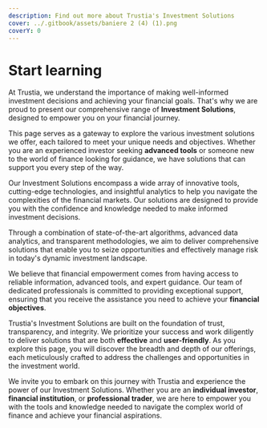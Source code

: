 ```yaml
---
description: Find out more about Trustia's Investment Solutions
cover: ../.gitbook/assets/baniere 2 (4) (1).png
coverY: 0
---
```


# Start learning

At Trustia, we understand the importance of making well-informed investment decisions and achieving your financial goals. That's why we are proud to present our comprehensive range of **Investment Solutions**, designed to empower you on your financial journey.

This page serves as a gateway to explore the various investment solutions we offer, each tailored to meet your unique needs and objectives. Whether you are an experienced investor seeking **advanced tools** or someone new to the world of finance looking for guidance, we have solutions that can support you every step of the way.

Our Investment Solutions encompass a wide array of innovative tools, cutting-edge technologies, and insightful analytics to help you navigate the complexities of the financial markets. Our solutions are designed to provide you with the confidence and knowledge needed to make informed investment decisions.

Through a combination of state-of-the-art algorithms, advanced data analytics, and transparent methodologies, we aim to deliver comprehensive solutions that enable you to seize opportunities and effectively manage risk in today's dynamic investment landscape.

We believe that financial empowerment comes from having access to reliable information, advanced tools, and expert guidance. Our team of dedicated professionals is committed to providing exceptional support, ensuring that you receive the assistance you need to achieve your **financial objectives**.

Trustia's Investment Solutions are built on the foundation of trust, transparency, and integrity. We prioritize your success and work diligently to deliver solutions that are both **effective** and **user-friendly**. As you explore this page, you will discover the breadth and depth of our offerings, each meticulously crafted to address the challenges and opportunities in the investment world.

We invite you to embark on this journey with Trustia and experience the power of our Investment Solutions. Whether you are an **individual investor**, **financial institution**, or **professional trader**, we are here to empower you with the tools and knowledge needed to navigate the complex world of finance and achieve your financial aspirations.
